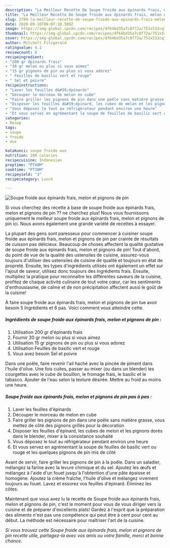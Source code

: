 ```yaml
---
description: "La Meilleur Recette De Soupe froide aux épinards frais, melon et pignons de pin"
title: "La Meilleur Recette De Soupe froide aux épinards frais, melon et pignons de pin"
slug: 2799-la-meilleur-recette-de-soupe-froide-aux-epinards-frais-melon-et-pignons-de-pin
date: 2020-09-16T06:07:10.509Z
image: https://img-global.cpcdn.com/recipes/df64bd35a7c8f72a/751x532cq70/soupe-froide-aux-epinards-frais-melon-et-pignons-de-pin-photo-principale-de-la-recette.jpg
thumbnail: https://img-global.cpcdn.com/recipes/df64bd35a7c8f72a/751x532cq70/soupe-froide-aux-epinards-frais-melon-et-pignons-de-pin-photo-principale-de-la-recette.jpg
cover: https://img-global.cpcdn.com/recipes/df64bd35a7c8f72a/751x532cq70/soupe-froide-aux-epinards-frais-melon-et-pignons-de-pin-photo-principale-de-la-recette.jpg
author: Mitchell Fitzgerald
ratingvalue: 4.1
reviewcount: 8
recipeingredient:
- "200 gr dpinards frais"
- "30 gr melon ou plus si vous aimez"
- "15 gr pignons de pin ou plus si vous adorez"
- " Feuilles de basilic vert et rouge"
- " Sel et poivre"
recipeinstructions:
- "Laver les feuilles d&#39;épinards"
- "Découper le morceau de melon en cube"
- "Faire griller les pignons de pin dans une poêle sans matière grasse, vous mettez de côté des pignons grillés pour la décoration"
- "Disposer les feuilles d&#39;épinard, les cubes de melon et les pignons dorés dans le blender, mixer à la consistance souhaité"
- "Vous déposez le tout au réfrigérateur pendant environ une heure"
- "Et vous servez en agrémentant la soupe de feuilles de basilic vert ou rouge et les quelques pignons de pin mis de côté"
categories:
- Resep
tags:
- soupe
- froide
- aux

katakunci: soupe froide aux 
nutrition: 288 calories
recipecuisine: Indonesian
preptime: "PT40M"
cooktime: "PT30M"
recipeyield: "3"
recipecategory: Lunch

---
```



![Soupe froide aux épinards frais, melon et pignons de pin](https://img-global.cpcdn.com/recipes/df64bd35a7c8f72a/751x532cq70/soupe-froide-aux-epinards-frais-melon-et-pignons-de-pin-photo-principale-de-la-recette.jpg)

Si vous cherchez des recette à base de soupe froide aux épinards frais, melon et pignons de pin ?? ne cherchez plus! Nous vous fournissons uniquement le meilleur soupe froide aux épinards frais, melon et pignons de pin ici. Nous avons également une grande variété de recettes à essayer.

La plupart des gens sont paresseux pour commencer à cuisiner soupe froide aux épinards frais, melon et pignons de pin par crainte de résultats de cuisson pas délicieux. Beaucoup de choses affectent la qualité gustative de soupe froide aux épinards frais, melon et pignons de pin! Tout d'abord, du point de vue de la qualité des ustensiles de cuisine, assurez-vous toujours d'utiliser des ustensiles de cuisine de qualité et toujours en état de propreté. Ensuite, les types d'ingrédients utilisés ont également un effet sur l'ajout de saveur, utilisez donc toujours des ingrédients frais. Ensuite, multipliez la pratique pour reconnaître les différentes saveurs de la cuisine, profitez de chaque activité culinaire de tout votre cœur, car les sentiments d'enthousiasme, de calme et de non précipitation affectent aussi le goût de la cuisine!

<!--inarticleads1-->

À faire soupe froide aux épinards frais, melon et pignons de pin tue avoir besoin 5 Ingrédients et 6 pas. Voici comment vous atteindre cette.

##### Ingrédients de soupe froide aux épinards frais, melon et pignons de pin :

1. Utilisation 200 gr d&#39;épinards frais
1. Fournir 30 gr melon ou plus si vous aimez
1. Utilisation 15 gr pignons de pin ou plus si vous adorez
1. Utilisation  Feuilles de basilic vert et rouge
1. Vous avez besoin  Sel et poivre


Dans une poêle, faire revenir l&#39;ail haché avec la pincée de piment dans l&#39;huile d&#39;olive. Une fois cuites, passer au mixer (ou dans un blender) les courgettes avec le cube de bouillon, le fromage frais, le basilic et le tabasco. Ajouter de l&#39;eau selon la texture désirée. Mettre au froid au moins une heure. 

<!--inarticleads2-->

##### Soupe froide aux épinards frais, melon et pignons de pin pas à pas :

1. Laver les feuilles d&#39;épinards
1. Découper le morceau de melon en cube
1. Faire griller les pignons de pin dans une poêle sans matière grasse, vous mettez de côté des pignons grillés pour la décoration
1. Disposer les feuilles d&#39;épinard, les cubes de melon et les pignons dorés dans le blender, mixer à la consistance souhaité
1. Vous déposez le tout au réfrigérateur pendant environ une heure
1. Et vous servez en agrémentant la soupe de feuilles de basilic vert ou rouge et les quelques pignons de pin mis de côté


Avant de servir, faire griller les pignons de pin à la poêle. Dans un saladier, mélangez la farine avec la levure chimique et du sel. Ajoutez les œufs et mélangez à l&#39;aide d&#39;un fouet jusqu&#39;à l&#39;obtention d&#39;une pâte épaisse et homogène. Ajoutez la crème fraîche, l&#39;huile d&#39;olive et mélangez vivement toujours au fouet. Lavez et essorez vos feuilles d&#39;épinard. Éliminez les côtes. 

<!--inarticleads1-->

<p>
Maintenant que vous avez lu la recette de Soupe froide aux épinards frais, melon et pignons de pin, c'est le moment pour vous de vous diriger vers la cuisine et de préparer d'excellents plats! Gardez à l'esprit que la préparation des aliments n'est pas une compétence qui peut être à cent pour cent au début. La méthode est nécessaire pour maîtriser l'art de la cuisine.
</p>

<p>
<i>Si vous trouvez cette Soupe froide aux épinards frais, melon et pignons de pin recette utile, partagez-la avec vos amis ou votre famille, merci et bonne chance.</i>
</p>
